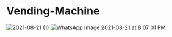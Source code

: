 # Vending-Machine
![2021-08-21 (1)](https://user-images.githubusercontent.com/69066316/130328485-cf312fc6-c7f7-4720-8bc9-a7b3e4961dd3.png)
![WhatsApp Image 2021-08-21 at 8 07 01 PM](https://user-images.githubusercontent.com/69066316/130328487-47d5c8bc-3f06-4097-aab6-f38dcc0f35f0.jpeg)
